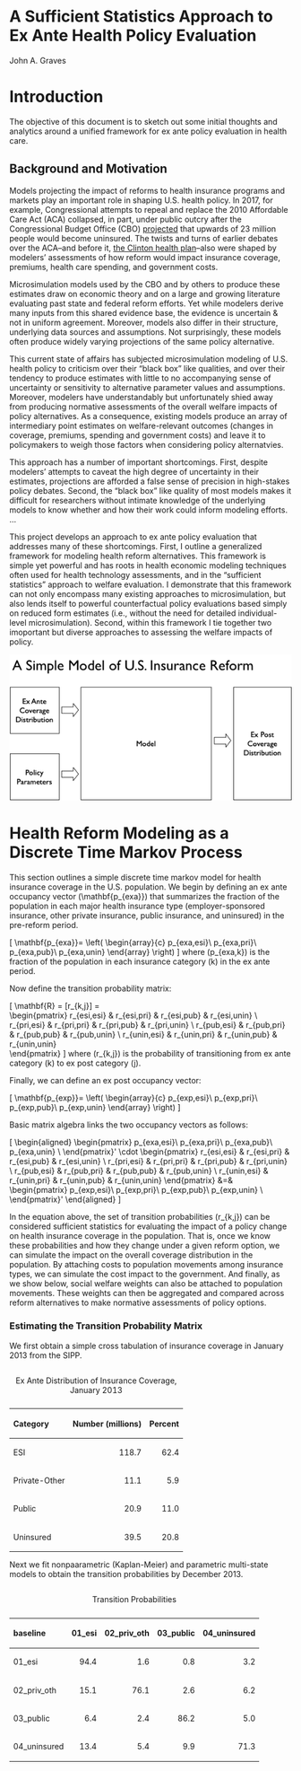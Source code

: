A Sufficient Statistics Approach to Ex Ante Health Policy Evaluation
================
John A. Graves

# Introduction

The objective of this document is to sketch out some initial thoughts
and analytics around a unified framework for ex ante policy evaluation
in health care.

## Background and Motivation

Models projecting the impact of reforms to health insurance programs and
markets play an important role in shaping U.S. health policy. In 2017,
for example, Congressional attempts to repeal and replace the 2010
Affordable Care Act (ACA) collapsed, in part, under public outcry after
the Congressional Budget Office (CBO)
[projected](https://www.nytimes.com/2017/05/24/us/politics/cbo-congressional-budget-office-health-care.html)
that upwards of 23 million people would become uninsured. The twists and
turns of earlier debates over the ACA–and before it, [the Clinton health
plan](figures/01_nyt-clinton-cbo.png)–also were shaped by modelers’
assessments of how reform would impact insurance coverage, premiums,
health care spending, and government costs.

Microsimulation models used by the CBO and by others to produce these
estimates draw on economic theory and on a large and growing literature
evaluating past state and federal reform efforts. Yet while modelers
derive many inputs from this shared evidence base, the evidence is
uncertain & not in uniform agreement. Moreover, models also differ in
their structure, underlying data sources and assumptions. Not
surprisingly, these models often produce widely varying projections of
the same policy alternative.

This current state of affairs has subjected microsimulation modeling of
U.S. health policy to criticism over their “black box” like qualities,
and over their tendency to produce estimates with little to no
accompanying sense of uncertainty or sensitivity to alternative
parameter values and assumptions. Moreover, modelers have understandably
but unfortunately shied away from producing normative assessments of the
overall welfare impacts of policy alternatives. As a consequence,
existing models produce an array of intermediary point estimates on
welfare-relevant outcomes (changes in coverage, premiums, spending and
government costs) and leave it to policymakers to weigh those factors
when considering policy alternatvies.

This approach has a number of important shortcomings. First, despite
modelers’ attempts to caveat the high degree of uncertainty in their
estimates, projections are afforded a false sense of precision in
high-stakes policy debates. Second, the “black box” like quality of most
models makes it difficult for researchers without intimate knowledge of
the underlying models to know whether and how their work could inform
modeling efforts. …

This project develops an approach to ex ante policy evaluation that
addresses many of these shortcomings. First, I outline a generalized
framework for modeling health reform alternatives. This framework is
simple yet powerful and has roots in health economic modeling techniques
often used for health technology assessments, and in the “sufficient
statistics” approach to welfare evaluation. I demonstrate that this
framework can not only encompass many existing approaches to
microsimulation, but also lends itself to powerful counterfactual policy
evaluations based simply on reduced form estimates (i.e., without the
need for detailed individual-level microsimulation). Second, within this
framework I tie together two imoportant but diverse approaches to
assessing the welfare impacts of
policy.

<!-- Microsimulation models have been subject to criticisms over their "black box"-like qualities, and over their tendency to produce estimates with unin to no accompanying sense of uncertainty or sensitivity to alternative parameter values and assumptions.  -->

![](./figures/01_model-diagrams_simple-model.png)

# Health Reform Modeling as a Discrete Time Markov Process

This section outlines a simple discrete time markov model for health
insurance coverage in the U.S. population. We begin by defining an ex
ante occupancy vector \(\mathbf{p_{exa}}\) that summarizes the fraction
of the population in each major health insurance type
(employer-sponsored insurance, other private insurance, public
insurance, and uninsured) in the pre-reform period.

\[
\mathbf{p_{exa}}=
\left(
\begin{array}{c}
p_{exa,esi}\\
p_{exa,pri}\\
p_{exa,pub}\\
p_{exa,unin}
\end{array}
\right) 
\] where \(p_{exa,k}\) is the fraction of the population in each
insurance category \(k\) in the ex ante period.

Now define the transition probability matrix:

\[
\mathbf{R} =  [r_{k,j}] =   
\begin{pmatrix}
      r_{esi,esi} & r_{esi,pri} & r_{esi,pub} & r_{esi,unin}  \\
       r_{pri,esi} & r_{pri,pri} & r_{pri,pub} & r_{pri,unin}  \\
        r_{pub,esi} & r_{pub,pri} & r_{pub,pub} & r_{pub,unin}  \\
         r_{unin,esi} & r_{unin,pri} & r_{unin,pub} & r_{unin,unin}  
    \end{pmatrix}
\] where \(r_{k,j}\) is the probability of transitioning from ex ante
category \(k\) to ex post category \(j\).

Finally, we can define an ex post occupancy vector:

\[
\mathbf{p_{exp}}=
\left(
\begin{array}{c}
p_{exp,esi}\\
p_{exp,pri}\\
p_{exp,pub}\\
p_{exp,unin}
\end{array}
\right) 
\]

Basic matrix algebra links the two occupancy vectors as follows:

\[
\begin{aligned}
    \begin{pmatrix}
p_{exa,esi}\\
p_{exa,pri}\\
p_{exa,pub}\\
p_{exa,unin} \\
    \end{pmatrix}'
        \cdot
    \begin{pmatrix}
      r_{esi,esi} & r_{esi,pri} & r_{esi,pub} & r_{esi,unin}  \\
       r_{pri,esi} & r_{pri,pri} & r_{pri,pub} & r_{pri,unin}  \\
        r_{pub,esi} & r_{pub,pri} & r_{pub,pub} & r_{pub,unin}  \\
         r_{unin,esi} & r_{unin,pri} & r_{unin,pub} & r_{unin,unin} 
    \end{pmatrix}
    &=&
    \begin{pmatrix}
p_{exp,esi}\\
p_{exp,pri}\\
p_{exp,pub}\\
p_{exp,unin} \\
    \end{pmatrix}'
  \end{aligned}
\]

In the equation above, the set of transition probabilities \(r_{k,j}\)
can be considered sufficient statistics for evaluating the impact of a
policy change on health insurance coverage in the population. That is,
once we know these probabilities and how they change under a given
reform option, we can simulate the impact on the overall coverage
distribution in the population. By attaching costs to population
movements among insurance types, we can simulate the cost impact to the
government. And finally, as we show below, social welfare weights can
also be attached to population movements. These weights can then be
aggregated and compared across reform alternatives to make normative
assessments of policy options.

### Estimating the Transition Probability Matrix

We first obtain a simple cross tabulation of insurance coverage in
January 2013 from the SIPP.

<table>

<caption>

Ex Ante Distribution of Insurance Coverage, January 2013

</caption>

<thead>

<tr>

<th style="text-align:left;">

Category

</th>

<th style="text-align:right;">

Number (millions)

</th>

<th style="text-align:right;">

Percent

</th>

</tr>

</thead>

<tbody>

<tr>

<td style="text-align:left;">

ESI

</td>

<td style="text-align:right;">

118.7

</td>

<td style="text-align:right;">

62.4

</td>

</tr>

<tr>

<td style="text-align:left;">

Private-Other

</td>

<td style="text-align:right;">

11.1

</td>

<td style="text-align:right;">

5.9

</td>

</tr>

<tr>

<td style="text-align:left;">

Public

</td>

<td style="text-align:right;">

20.9

</td>

<td style="text-align:right;">

11.0

</td>

</tr>

<tr>

<td style="text-align:left;">

Uninsured

</td>

<td style="text-align:right;">

39.5

</td>

<td style="text-align:right;">

20.8

</td>

</tr>

</tbody>

</table>

Next we fit nonpaarametric (Kaplan-Meier) and parametric multi-state
models to obtain the transition probabilities by December 2013.

<table>

<caption>

Transition Probabilities

</caption>

<thead>

<tr>

<th style="text-align:left;">

baseline

</th>

<th style="text-align:right;">

01\_esi

</th>

<th style="text-align:right;">

02\_priv\_oth

</th>

<th style="text-align:right;">

03\_public

</th>

<th style="text-align:right;">

04\_uninsured

</th>

</tr>

</thead>

<tbody>

<tr>

<td style="text-align:left;">

01\_esi

</td>

<td style="text-align:right;">

94.4

</td>

<td style="text-align:right;">

1.6

</td>

<td style="text-align:right;">

0.8

</td>

<td style="text-align:right;">

3.2

</td>

</tr>

<tr>

<td style="text-align:left;">

02\_priv\_oth

</td>

<td style="text-align:right;">

15.1

</td>

<td style="text-align:right;">

76.1

</td>

<td style="text-align:right;">

2.6

</td>

<td style="text-align:right;">

6.2

</td>

</tr>

<tr>

<td style="text-align:left;">

03\_public

</td>

<td style="text-align:right;">

6.4

</td>

<td style="text-align:right;">

2.4

</td>

<td style="text-align:right;">

86.2

</td>

<td style="text-align:right;">

5.0

</td>

</tr>

<tr>

<td style="text-align:left;">

04\_uninsured

</td>

<td style="text-align:right;">

13.4

</td>

<td style="text-align:right;">

5.4

</td>

<td style="text-align:right;">

9.9

</td>

<td style="text-align:right;">

71.3

</td>

</tr>

</tbody>

</table>
